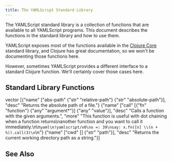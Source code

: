 ```yaml
---
title: The YAMLScript Standard Library
---
```


The YAMLScript standard library is a collection of functions that are
available to all YAMLScript programs.
This document describes the functions in the standard library and how to use
them.

YAMLScript exposes most of the functions available in the [Clojure Core](
https://clojuredocs.org/core-library) standard library, and Clojure has great
documentation, so we won't be documenting those functions here.

However, sometimes YAMLScript provides a different interface to a standard
Clojure function.
We'll certainly cover those cases here.

## Standard Library Functions

vector [{"name" ["abs-path" {"str" "relative-path"} {"str" "absolute-path"}], "desc" "Returns the absolute path of a file."} {"name" ["call" [{"fn" "function"} {"any" "argument*"}] {"any" "value"}], "desc" "Calls a function with the given arguments.", "more" "This function is useful with dot chaining when a function returns\nanother function and you want to call it immediately.\n\n```yaml\n!yamlscript/v0\nx =: 39\nsay: x.fn([n] \\(n + %)).call(3)\n```\n"} {"name" ["cwd" [] {"str" "path"}], "desc" "Returns the current working directory path as a string."}]

## See Also


